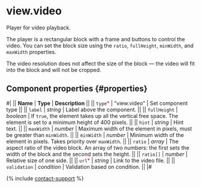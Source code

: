 # view.video

Player for video playback.

The player is a rectangular block with a frame and buttons to control the video. You can set the block size using the `ratio`, `fullHeight`, `minWidth`, and `maxWidth` properties.

The video resolution does not affect the size of the block — the video will fit into the block and will not be cropped.

## Component properties {#properties}

#|
|| **Name** | **Type** | **Description** ||
|| `type`<span style="color: red">\*</span> | "view.video" | Set component type ||
|| `label` | _string_ | Label above the component. ||
|| `fullHeight` | _boolean_ | If `true`, the element takes up all the vertical free space. The element is set to a minimum height of 400 pixels. ||
|| `hint` | _string_ | Hint text. ||
|| `maxWidth` | _number_ | Maximum width of the element in pixels, must be greater than `minWidth`. ||
|| `minWidth` | _number_ | Minimum width of the element in pixels. Takes priority over `maxWidth`. ||
|| `ratio` | _array_ | The aspect ratio of the video block. An array of two numbers: the first sets the width of the block and the second sets the height. ||
|| `ratio[]` | _number_ | Relative size of one side. ||
|| `url`<span style="color: red">\*</span> | _string_ | Link to the video file. ||
|| `validation` | _condition_ | Validation based on condition. ||
|#

{% include [contact-support](../_includes/contact-support.md) %}
